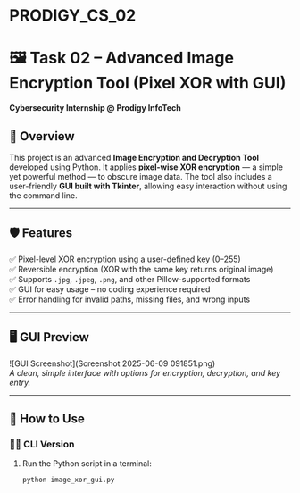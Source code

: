 # PRODIGY_CS_02

# 🖼️ Task 02 – Advanced Image Encryption Tool (Pixel XOR with GUI)

**Cybersecurity Internship @ Prodigy InfoTech**

## 🔐 Overview

This project is an advanced **Image Encryption and Decryption Tool** developed using Python. It applies **pixel-wise XOR encryption** — a simple yet powerful method — to obscure image data. The tool also includes a user-friendly **GUI built with Tkinter**, allowing easy interaction without using the command line.

---

## 🛡️ Features

✅ Pixel-level XOR encryption using a user-defined key (0–255)  
✅ Reversible encryption (XOR with the same key returns original image)  
✅ Supports `.jpg`, `.jpeg`, `.png`, and other Pillow-supported formats  
✅ GUI for easy usage – no coding experience required  
✅ Error handling for invalid paths, missing files, and wrong inputs  

---

## 🖥️ GUI Preview

![GUI Screenshot](Screenshot 2025-06-09 091851.png)  
*A clean, simple interface with options for encryption, decryption, and key entry.*

---

## 🔧 How to Use

### 🧑‍💻 CLI Version
1. Run the Python script in a terminal:
   ```bash
   python image_xor_gui.py
